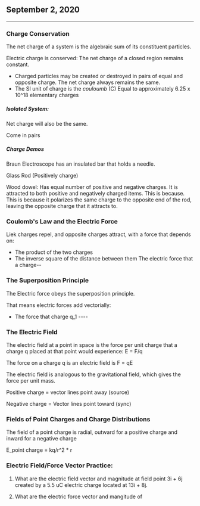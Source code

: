 ## September 2, 2020

---


### Charge Conservation

The net charge of a system is the algebraic sum of its constituent particles.

Electric charge is conserved: The net charge of a closed region remains constant.

* Charged particles may be created or destroyed in pairs of equal and opposite charge. The net charge always remains the same.
* The SI unit of charge is the *couloumb* (C)
  Equal to approximately 6.25 x 10^18 elementary charges


##### Isolated System:

Net charge will also be the same.  

Come in pairs


##### Charge Demos

Braun Electroscope
has an insulated bar that holds a needle.



Glass Rod (Positively charge)

Wood dowel: Has equal number of positive and negative charges. It is attracted to both positive and negatively charged items. This is because. This is because it polarizes the same charge to the opposite end of the rod, leaving the opposite charge that it attracts to.



### Coulomb's Law and the Electric Force

Liek charges repel, and opposite charges attract, with a force that depends on:
* The product of the two charges
* The inverse square of the distance between them
The electric force that a charge--

### The Superposition Principle

The Electric force obeys the superposition principle.

That means electric forces add vectorially:
* The force that charge q_1 ----


### The Electric Field

The electric field at a point in space is the force per unit charge that a charge q placed at that point would experience: E = F/q

The force on a charge q is an electric field is F = qE

The electric field is analogous to the gravitational field, which gives the force per unit mass.


Positive charge = vector lines point away (source)

Negative charge = Vector lines point toward (sync)


### Fields of Point Charges and Charge Distributions

The field of a point charge is radial, outward for a positive charge and inward for a negative charge

E_point charge = kq/r^2 * r

### Electric Field/Force Vector Practice:

1. What are the electric field vector and magnitude at field point 3i + 6j created by a 5.5 uC electric charge located at 13i + 8j.

2. What are the electric force vector and mangitude of 
